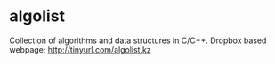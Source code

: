 # algolist
Collection of algorithms and data structures in C/C++.
Dropbox based webpage: http://tinyurl.com/algolist.kz

